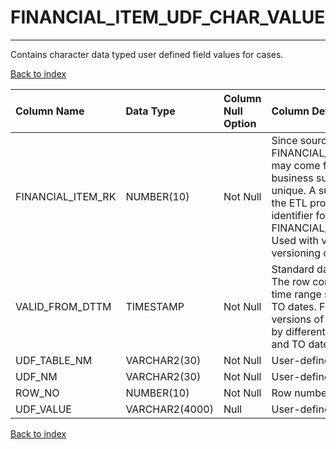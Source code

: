 # FINANCIAL_ITEM_UDF_CHAR_VALUE

---

Contains character data typed user defined field values for cases.

[Back to index](./index.md)

| Column Name       | Data Type      | Column Null Option   | Column Definition                                                                                                                                                                                                                                                                                |
|:------------------|:---------------|:---------------------|:-------------------------------------------------------------------------------------------------------------------------------------------------------------------------------------------------------------------------------------------------------------------------------------------------|
| FINANCIAL_ITEM_RK | NUMBER(10)     | Not Null             | Since source data for FINANCIAL_ITEM_UDF_CHAR_VALUE may come from multiple systems, the business supplied keys may not be unique. A surrogate key is added in the ETL process to ensure a unique identifier for FINANCIAL_ITEM_UDF_CHAR_VALUE. Used with valid_from_dttm for versioning of rows. |
| VALID_FROM_DTTM   | TIMESTAMP      | Not Null             | Standard dates used for versioning. The row content is valid within the time range specified by FROM and TO dates. For a given identifier, versions of its rows are distinguished by different non-overlapping FROM and TO date ranges.                                                          |
| UDF_TABLE_NM      | VARCHAR2(30)   | Not Null             | User-defined field table name.                                                                                                                                                                                                                                                                   |
| UDF_NM            | VARCHAR2(30)   | Not Null             | User-defined field name.                                                                                                                                                                                                                                                                         |
| ROW_NO            | NUMBER(10)     | Not Null             | Row number.                                                                                                                                                                                                                                                                                      |
| UDF_VALUE         | VARCHAR2(4000) | Null                 | User-defined field value.                                                                                                                                                                                                                                                                        |

[Back to index](./index.md)